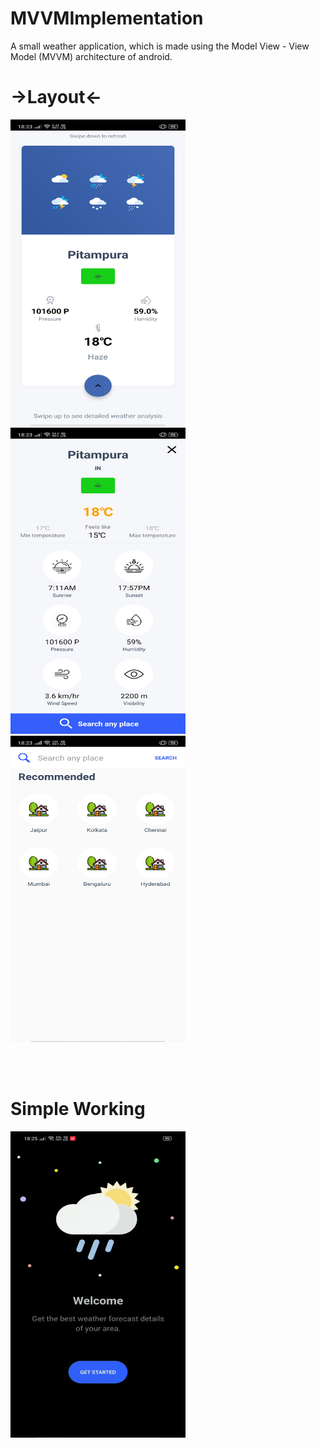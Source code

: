 # MVVMImplementation
A small weather application, which is made using the Model View - View Model (MVVM) architecture of android.
<h1>->Layout<-</h1>
<p>
<img src="https://github.com/mRahulJain/MVVMImplementation/blob/master/media/Screenshot_2020-01-30-18-23-06-66_73fffda32ecae4406204fb071fbe2380.png" width="280" height="490"/>
<img src="https://github.com/mRahulJain/MVVMImplementation/blob/master/media/Screenshot_2020-01-30-18-23-17-01_73fffda32ecae4406204fb071fbe2380.png" width="280" height="490"/>
<img src="https://github.com/mRahulJain/MVVMImplementation/blob/master/media/Screenshot_2020-01-30-18-23-39-37_73fffda32ecae4406204fb071fbe2380.png" width="280" height="490"/>
</p>
<br><br>
<h1>Simple Working</h1>
<p>
<img src="https://github.com/mRahulJain/MVVMImplementation/blob/master/media/video.gif" width="280" height="490"/>
</p>

